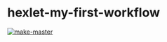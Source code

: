 # hexlet-my-first-workflow

[![make-master](https://github.com/LudmilaShulgina/hexlet-my-first-workflow/actions/workflows/say.yml/badge.svg)](https://github.com/LudmilaShulgina/hexlet-my-first-workflow/actions/workflows/say.yml)